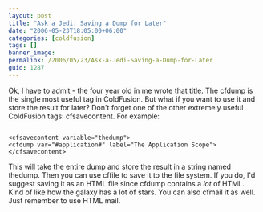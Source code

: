 ```yaml
---
layout: post
title: "Ask a Jedi: Saving a Dump for Later"
date: "2006-05-23T18:05:00+06:00"
categories: [coldfusion]
tags: []
banner_image: 
permalink: /2006/05/23/Ask-a-Jedi-Saving-a-Dump-for-Later
guid: 1287
---
```


Ok, I have to admit - the four year old in me wrote that title. The cfdump is the single most useful tag in ColdFusion. But what if you want to use it and store the result for later? Don't forget one of the other extremely useful ColdFusion tags: cfsavecontent. For example:

<code>
&lt;cfsavecontent variable="thedump"&gt;
&lt;cfdump var="#application#" label="The Application Scope"&gt;
&lt;/cfsavecontent&gt;
</code>

This will take the entire dump and store the result in a string named thedump. Then you can use cffile to save it to the file system. If you do, I'd suggest saving it as an HTML file since cfdump contains a <i>lot</i> of HTML. Kind of like how the galaxy has a lot of stars. You can also cfmail it as well. Just remember to use HTML mail.